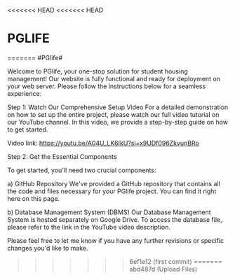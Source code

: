 <<<<<<< HEAD
<<<<<<< HEAD
# PGLIFE
=======
#PGlife# 


Welcome to PGlife, your one-stop solution for student housing management! Our website is fully functional and ready for deployment on your web server. Please follow the instructions below for a seamless experience:

Step 1: Watch Our Comprehensive Setup Video
For a detailed demonstration on how to set up the entire project, please watch our full video tutorial on our YouTube channel. In this video, we provide a step-by-step guide on how to get started.

Video link: https://youtu.be/A04U_LK6IkU?si=x9UDf096ZkvunBRo

Step 2: Get the Essential Components

To get started, you'll need two crucial components:

a) GitHub Repository
We've provided a GitHub repository that contains all the code and files necessary for your PGlife project. You can find it right here on this page.

b) Database Management System (DBMS)
Our Database Management System is hosted separately on Google Drive. To access the database file, please refer to the link in the YouTube video description.


Please feel free to let me know if you have any further revisions or specific changes you'd like to make.
>>>>>>> 6ef1e12 (first commit)
=======
>>>>>>> abd487d (Upload Files)

